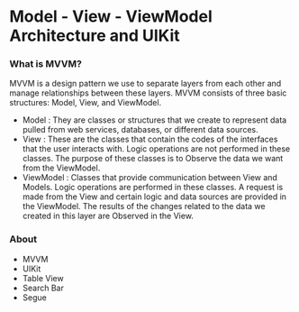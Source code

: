 # Model - View - ViewModel Architecture and UIKit

### What is MVVM?
MVVM is a design pattern we use to separate layers from each other and manage relationships between these layers. MVVM consists of three basic structures: Model, View, and ViewModel.

- Model : They are classes or structures that we create to represent data pulled from web services, databases, or different data sources.
- View : These are the classes that contain the codes of the interfaces that the user interacts with. Logic operations are not performed in these classes. The purpose of these classes is to Observe the data we want from the ViewModel.
- ViewModel : Classes that provide communication between View and Models. Logic operations are performed in these classes. A request is made from the View and certain logic and data sources are provided in the ViewModel. The results of the changes related to the data we created in this layer are Observed in the View.

### About
- MVVM
- UIKit
- Table View
- Search Bar
- Segue
